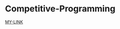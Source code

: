 # Competitive-Programming

[MY-LINK](https://github.com/Kanishkrawatt/-Competitive-Programming/blob/main/Week2/Assignment2/assignment2.md)
